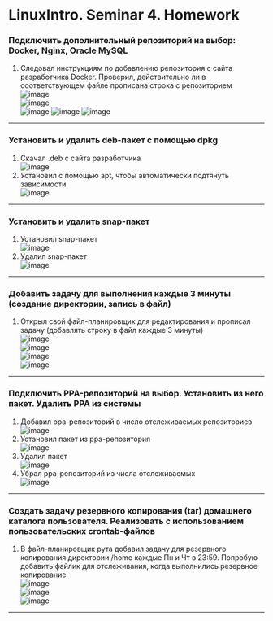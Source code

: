 # LinuxIntro. Seminar 4. Homework
### Подключить дополнительный репозиторий на выбор: Docker, Nginx, Oracle MySQL
1. Следовал инструкциям по добавлению репозитория с сайта разработчика Docker. Проверил, действительно ли в соответствующем файле прописана строка с репозиторием   
![image](https://user-images.githubusercontent.com/108574612/218383887-62f11379-85ba-4e37-b438-8fc311108058.png)  
![image](https://user-images.githubusercontent.com/108574612/218383712-9ad01cea-3b82-4dea-90db-dcc21187814c.png)  
![image](https://user-images.githubusercontent.com/108574612/218384156-979934c7-b31d-4c93-a440-d06312ec5412.png)
![image](https://user-images.githubusercontent.com/108574612/218384635-8dc1cc3f-18d0-4015-b826-8dc6bd4c02af.png)
![image](https://user-images.githubusercontent.com/108574612/218384925-539fce9f-fd67-43cc-974d-36c0c6177c12.png)
---
### Установить и удалить deb-пакет с помощью dpkg
1. Скачал .deb с сайта разработчика  
![image](https://user-images.githubusercontent.com/108574612/218386196-f7f343e9-df4b-48c2-b7c8-563c86ed9888.png)  
2. Установил с помощью apt, чтобы автоматически подтянуть зависимости  
![image](https://user-images.githubusercontent.com/108574612/218387084-8dc38f06-5952-4d54-a87c-6174f09584ea.png)
---
### Установить и удалить snap-пакет
1. Установил snap-пакет  
![image](https://user-images.githubusercontent.com/108574612/218390249-b1633388-57a5-4e53-9084-52c8db60a86d.png)
2. Удалил snap-пакет  
![image](https://user-images.githubusercontent.com/108574612/218390730-e99ba651-46c0-4706-999d-8ee353bcf65d.png)
---
### Добавить задачу для выполнения каждые 3 минуты (создание директории, запись в файл)
1. Открыл свой файл-планировщик для редактирования и прописал задачу (добавлять строку в файл каждые 3 минуты)  
![image](https://user-images.githubusercontent.com/108574612/218391731-17a68900-5622-4ce3-9a2b-ae1380ff9eb7.png)  
![image](https://user-images.githubusercontent.com/108574612/218392271-cdaaa30d-d66a-4fd5-85e1-fb5eaef2c71a.png)  
![image](https://user-images.githubusercontent.com/108574612/218392331-251ddeaa-d7a2-47db-b339-a645c543ecac.png)  
![image](https://user-images.githubusercontent.com/108574612/218392727-1ce82b3c-2c05-4d93-be79-8322ea40e698.png)
---
### Подключить PPA-репозиторий на выбор. Установить из него пакет. Удалить PPA из системы
1. Добавил ppa-репозиторий в число отслеживаемых репозиториев  
![image](https://user-images.githubusercontent.com/108574612/218393568-b844f47e-c2e7-4a4f-aaa5-86dd666dffe0.png)
2. Установил пакет из ppa-репозитория  
![image](https://user-images.githubusercontent.com/108574612/218394054-d8879435-a2f9-4a4e-a1de-e2b2be746009.png)  
3. Удалил пакет  
![image](https://user-images.githubusercontent.com/108574612/218410669-ee03c8ba-4a16-4c99-abe9-30e53d7440d8.png)
4. Убрал ppa-репозиторий из числа отслеживаемых  
![image](https://user-images.githubusercontent.com/108574612/218411537-e7730450-4eb9-47e8-928b-55cf99fb270d.png)
---
### Создать задачу резервного копирования (tar) домашнего каталога пользователя. Реализовать с использованием пользовательских crontab-файлов
1. В файл-планировщик рута добавил задачу для резервного копирования директории /home каждые Пн и Чт в 23:59. Попробую добавить файлик для отслеживания, когда выполнились резервное копирование  
![image](https://user-images.githubusercontent.com/108574612/218414779-57f10045-5bb3-409f-a9ff-f28f30fbf620.png)    
![image](https://user-images.githubusercontent.com/108574612/218414409-fc4f9316-fb4a-4bc3-91d2-22229050b61c.png)  
![image](https://user-images.githubusercontent.com/108574612/218414886-e0228515-51e3-48b7-8745-ded34ac8158a.png)
---






